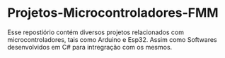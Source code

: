 # Projetos-Microcontroladores-FMM
Esse repostiório contém diversos projetos relacionados com microcontroladores, tais como Arduino e Esp32. Assim como Softwares desenvolvidos em C# para intregração com os mesmos.

